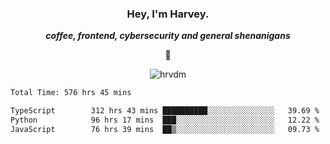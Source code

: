 <div align="center">
    <h3> Hey, I'm Harvey.</h3>
    <p><i><b>coffee, frontend, cybersecurity and general shenanigans</b></i></p>
    <p>👻</p>
</div>

<p align="center">  <img src="https://komarev.com/ghpvc/?username=hrvdm&label=Views&color=252733&style=for-the-badge" alt="hrvdm" /> </p>

<!--START_SECTION:waka-->

```txt
Total Time: 576 hrs 45 mins

TypeScript        312 hrs 43 mins ██████████░░░░░░░░░░░░░░░   39.69 %
Python            96 hrs 17 mins  ███░░░░░░░░░░░░░░░░░░░░░░   12.22 %
JavaScript        76 hrs 39 mins  ██▒░░░░░░░░░░░░░░░░░░░░░░   09.73 %
```

<!--END_SECTION:waka-->
